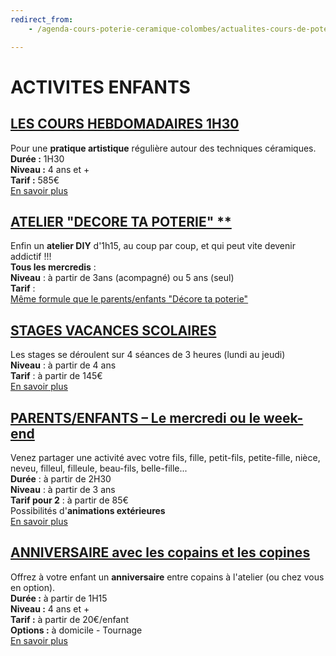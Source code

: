 ```yaml
---
redirect_from:
    - /agenda-cours-poterie-ceramique-colombes/actualites-cours-de-poterie-ceramique-colombes/stages-ados-enfants/

---
```

# ACTIVITES ENFANTS  
## [LES COURS HEBDOMADAIRES 1H30](cours_enfants.md)
Pour une **pratique artistique** régulière autour des techniques céramiques.  
**Durée :** 1H30  
**Niveau :** 4 ans et +  
**Tarif :** 585€  
[En savoir plus](cours_enfants)  


## [ATELIER "DECORE TA POTERIE" **](parent_enfant.md)  
Enfin un **atelier DIY** d'1h15, au coup par coup, et qui peut vite devenir addictif !!!  
**Tous les mercredis** :   
**Niveau** : à partir de 3ans (acompagné) ou 5 ans (seul)  
**Tarif** :   
[Même formule que le parents/enfants "Décore ta poterie"](parent_enfant) 


## [STAGES VACANCES SCOLAIRES](stages_enfants.md)
Les stages se déroulent sur 4 séances de 3 heures (lundi au jeudi)  
**Niveau** : à partir de 4 ans  
**Tarif** : à partir de 145€  
[En savoir plus](stages_enfants)  

## [PARENTS/ENFANTS – Le mercredi ou le week-end](parent_enfant.md)    
Venez partager une activité avec votre fils, fille, petit-fils, petite-fille, nièce, neveu, filleul, filleule, beau-fils, belle-fille...  
**Durée** : à partir de 2H30  
**Niveau** : à partir de 3 ans   
**Tarif pour 2** : à partir de 85€  
Possibilités d'**animations extérieures**    
[En savoir plus](parent_enfant)  

## [ANNIVERSAIRE avec les copains et les copines](anniversaire_enfants.md)
Offrez à votre enfant un **anniversaire** entre copains à l'atelier (ou chez vous en option).  
**Durée :** à partir de 1H15   
**Niveau :** 4 ans et +  
**Tarif :** à partir de 20€/enfant  
**Options :** à domicile - Tournage  
[En savoir plus](anniversaire_enfants)


